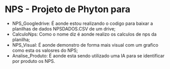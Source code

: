 # NPS - Projeto de Phyton para

- NPS_Googledrive: É aonde estou realizando o codigo para baixar a planilhas de dados NPSDADOS.CSV de um drive;
- CalculoNps:  Como o nome diz é aonde realizo os calculos de nps da planilha;
- NPS_Visual:  É aonde demonstro de forma mais visual com um grafico como esta os valosres do NPS;
- Analise_Produto: É aonde esta sendo utilizado uma IA para se identificar por produto os NPS.
